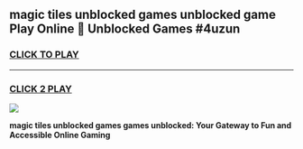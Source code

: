 
## magic tiles unblocked games unblocked game Play Online 👋 Unblocked Games #4uzun
<h3>
<a href="https://premium.freeplayer.one?title=magic_tiles_unblocked_games&ref=21F">CLICK TO PLAY</a></h3>
<hr>

<h3>
<a href="https://premium.freeplayer.one?title=magic_tiles_unblocked_games&ref=21F">CLICK 2 PLAY</a>
  
</h3>

<a href="https://premium.freeplayer.one?title=magic_tiles_unblocked_games&ref=21F/"><img src="https://clearcache.store/games.png"></a>


**magic tiles unblocked games games unblocked: Your Gateway to Fun and Accessible Online Gaming**
